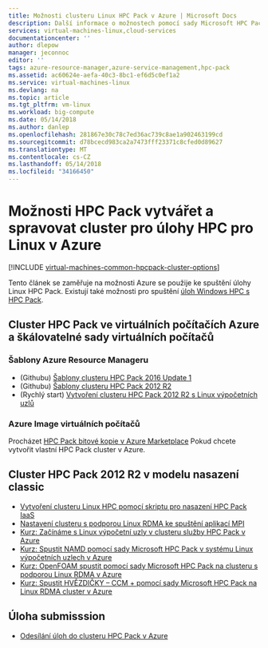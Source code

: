 ```yaml
---
title: Možnosti clusteru Linux HPC Pack v Azure | Microsoft Docs
description: Další informace o možnostech pomocí sady Microsoft HPC Pack vytvářet a spravovat Linux vysokovýkonného výpočetního prostředí (HPC) clusteru v cloudu Azure
services: virtual-machines-linux,cloud-services
documentationcenter: ''
author: dlepow
manager: jeconnoc
editor: ''
tags: azure-resource-manager,azure-service-management,hpc-pack
ms.assetid: ac60624e-aefa-40c3-8bc1-ef6d5c0ef1a2
ms.service: virtual-machines-linux
ms.devlang: na
ms.topic: article
ms.tgt_pltfrm: vm-linux
ms.workload: big-compute
ms.date: 05/14/2018
ms.author: danlep
ms.openlocfilehash: 281867e30c78c7ed36ac739c8ae1a902463199cd
ms.sourcegitcommit: d78bcecd983ca2a7473fff23371c8cfed0d89627
ms.translationtype: MT
ms.contentlocale: cs-CZ
ms.lasthandoff: 05/14/2018
ms.locfileid: "34166450"
---
```

# <a name="options-with-hpc-pack-to-create-and-manage-a-cluster-for-linux-hpc-workloads-in-azure"></a>Možnosti HPC Pack vytvářet a spravovat cluster pro úlohy HPC pro Linux v Azure
[!INCLUDE [virtual-machines-common-hpcpack-cluster-options](../../../includes/virtual-machines-common-hpcpack-cluster-options.md)]

Tento článek se zaměřuje na možnosti Azure se použije ke spuštění úlohy Linux HPC Pack. Existují také možnosti pro spuštění [úloh Windows HPC s HPC Pack](../windows/hpcpack-cluster-options.md?toc=%2fazure%2fvirtual-machines%2fwindows%2ftoc.json).

## <a name="hpc-pack-cluster-in-azure-vms-and-vm-scale-sets"></a>Cluster HPC Pack ve virtuálních počítačích Azure a škálovatelné sady virtuálních počítačů
### <a name="azure-resource-manager-templates"></a>Šablony Azure Resource Manageru
* (Githubu) [Šablony clusteru HPC Pack 2016 Update 1](https://github.com/MsHpcPack/HPCPack2016)
* (Githubu) [Šablony clusteru HPC Pack 2012 R2](https://github.com/MsHpcPack/HPCPack2012R2)
* (Rychlý start) [Vytvoření clusteru HPC Pack 2012 R2 s Linux výpočetních uzlů](https://github.com/Azure/azure-quickstart-templates/tree/master/create-hpc-cluster-linux-cn)

### <a name="azure-vm-images"></a>Azure Image virtuálních počítačů
Procházet [HPC Pack bitové kopie v Azure Marketplace](https://azuremarketplace.microsoft.com/en-us/marketplace/apps?page=1&search=%22HPC%20%20Pack%22) Pokud chcete vytvořit vlastní HPC Pack cluster v Azure.

## <a name="hpc-pack-2012-r2-cluster-in-classic-deployment-model"></a>Cluster HPC Pack 2012 R2 v modelu nasazení classic
* [Vytvoření clusteru Linux HPC pomocí skriptu pro nasazení HPC Pack IaaS](../windows/classic/hpcpack-cluster-powershell-script.md?toc=%2fazure%2fvirtual-machines%2flinux%2fclassic%2ftoc.json)
* [Nastavení clusteru s podporou Linux RDMA ke spuštění aplikací MPI](classic/rdma-cluster.md?toc=%2fazure%2fvirtual-machines%2flinux%2fclassic%2ftoc.json)
* [Kurz: Začínáme s Linux výpočetní uzly v clusteru služby HPC Pack v Azure](classic/hpcpack-cluster.md?toc=%2fazure%2fvirtual-machines%2flinux%2fclassic%2ftoc.json)
* [Kurz: Spustit NAMD pomocí sady Microsoft HPC Pack v systému Linux výpočetních uzlech v Azure](classic/hpcpack-cluster-namd.md?toc=%2fazure%2fvirtual-machines%2flinux%2fclassic%2ftoc.json)
* [Kurz: OpenFOAM spustit pomocí sady Microsoft HPC Pack na clusteru s podporou Linux RDMA v Azure](classic/hpcpack-cluster-openfoam.md?toc=%2fazure%2fvirtual-machines%2flinux%2fclassic%2ftoc.json)
* [Kurz: Spustit HVĚZDIČKY – CCM + pomocí sady Microsoft HPC Pack na Linux RDMA cluster v Azure](classic/hpcpack-cluster-starccm.md?toc=%2fazure%2fvirtual-machines%2flinux%2fclassic%2ftoc.json)

## <a name="job-submisssion"></a>Úloha submisssion
* [Odesílání úloh do clusteru HPC Pack v Azure](../windows/hpcpack-cluster-submit-jobs.md?toc=%2fazure%2fvirtual-machines%2fwindows%2ftoc.json)




